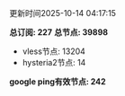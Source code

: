更新时间2025-10-14 04:17:15

**总订阅: 227**
**总节点: 39898**
- vless节点: 13204
- hysteria2节点: 14

**google ping有效节点: 242**
